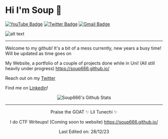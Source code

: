 # Hi I'm Soup 👋
[![YouTube Badge](https://img.shields.io/badge/-Souping-fc0000?style=flat&logo=Youtube&link=https://www.youtube.com/channel/UCi1TWO2r29u0Yu4FXMCf7MA)](https://www.youtube.com/channel/UCi1TWO2r29u0Yu4FXMCf7MA)
[![Twitter Badge](https://img.shields.io/badge/-@__Die_Slime-1ca0f1?style=flat&labelColor=1ca0f1&logo=twitter&logoColor=white&link=https://twitter.com/die_slime)](https://twitter.com/die_slime)
[![Gmail Badge](https://img.shields.io/badge/-Email-c14438?style=flat&logo=Gmail&logoColor=white&link=mailto:laister.sam@gmail.com)](mailto:laister.sam@gmail.com)

![alt text](https://dynaimage.cdn.cnn.com/cnn/c_fill,g_auto,w_1200,h_675,ar_16:9/https%3A%2F%2Fcdn.cnn.com%2Fcnnnext%2Fdam%2Fassets%2F190727123017-01-lil-wayne-0531.jpg)

<hr>

Welcome to my github! It's a bit of a mess currently, new years a busy time! Will be updated as time goes on

My Website, a portfolio of a couple of projects done while in Uni! (All still heavily under progress) https://soup666.github.io/

Reach out on my [Twitter](https://twitter.com/die_slime)

Find me on [Linkedin]([https://www.fiverr.com/lilsoup420](https://www.linkedin.com/in/sam-laister/))!

<div align="center">

<img align="center" src="https://github-readme-stats.vercel.app/api?username=Soup666&include_all_commits=true&count_private=true&show_icons=true&line_height=20&title_color=1AB21A&icon_color=1AB21A&text_color=8DEB8D&bg_color=0,000000,F14722" alt="Soup666's Github Stats">

<hr>

Praise the GOAT ✨ Lil Tunechi ✨
  
I do CTF Writeups! (Coming soon to website) https://soup666.github.io/

Last Edited on: 28/12/23


